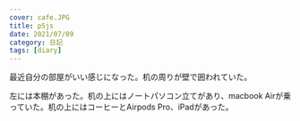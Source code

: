 ```yaml
---
cover: cafe.JPG
title: p5js
date: 2021/07/09
category: 日記
tags: [diary]
---
```


最近自分の部屋がいい感じになった。机の周りが壁で囲われていた。

<!--more-->

左には本棚があった。机の上にはノートパソコン立てがあり、macbook Airが乗っていた。机の上にはコーヒーとAirpods Pro、iPadがあった。
